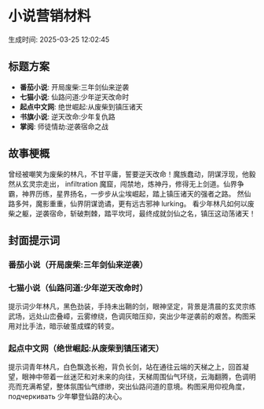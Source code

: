 # 小说营销材料

生成时间: 2025-03-25 12:02:45

## 标题方案

- **番茄小说**: 开局废柴:三年剑仙来逆袭
- **七猫小说**: 仙路问道:少年逆天改命时
- **起点中文网**: 绝世崛起:从废柴到镇压诸天
- **书旗小说**: 逆天改命:少年复仇路
- **掌阅**: 师徒情劫:逆袭宿命之战

## 故事梗概

曾经被嘲笑为废柴的林凡，不甘平庸，誓要逆天改命！魔族蠢动，阴谋浮现，他毅然从玄灵宗走出， infiltration 魔窟，闯禁地，炼神丹，修得无上剑道。仙界争霸，神界历练，星界扬名，一步步从尘埃崛起，踏上镇压诸天的强者之路。  然仙路多舛，魔影重重，仙界阴谋诡谲，更有远古邪神 lurking。  看少年林凡如何以废柴之躯，逆袭宿命，斩破荆棘，踏平坎坷，最终成就剑仙之名，镇压这动荡诸天！

## 封面提示词

### 番茄小说（开局废柴:三年剑仙来逆袭）


### 七猫小说（仙路问道:少年逆天改命时）
提示词少年林凡，黑色劲装，手持未出鞘的剑，眼神坚定，背景是清晨的玄灵宗练武场，远处山峦叠嶂，云雾缭绕，色调灰暗压抑，突出少年逆袭前的艰苦。构图采用对比手法，暗示破茧成蝶的转变。

### 起点中文网（绝世崛起:从废柴到镇压诸天）
提示词青年林凡，白色飘逸长袍，背负长剑，站在通往云端的天梯之上，回首凝望，眼神中带着一丝迷茫和对未来的向往，天梯周围仙气环绕，云海翻腾，色调明亮而充满希望，整体氛围仙气缥缈，突出仙路问道的意境。构图采用仰视角度， подчеркивать 少年攀登仙路的决心。

